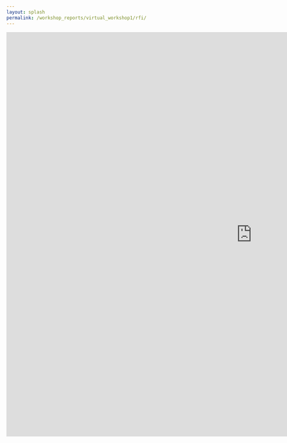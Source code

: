 ```yaml
---
layout: splash
permalink: /workshop_reports/virtual_workshop1/rfi/
---
```


<iframe src="https://docs.google.com/forms/d/e/1FAIpQLScVI0DKN4CaqHe-OweRmijDErzkkrxgezakoT4hhilkKQHnww/viewform?embedded=true" width="1280" height="1053" frameborder="0" marginheight="0" marginwidth="0">Loading…</iframe>